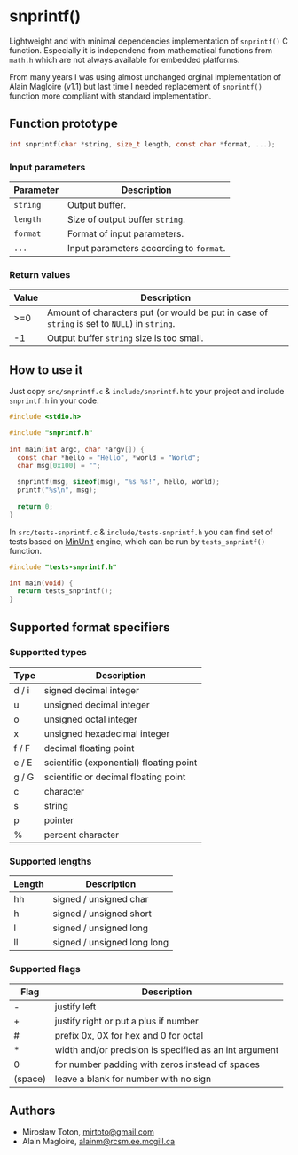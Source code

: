 # snprintf()
Lightweight and with minimal dependencies implementation of `snprintf()` C function. Especially it is independend from mathematical functions from `math.h` which are not always available for embedded platforms.

From many years I was using almost unchanged orginal implementation of Alain Magloire (v1.1) but last time I needed replacement of `snprintf()` function more compliant with standard implementation.

## Function prototype

```c
int snprintf(char *string, size_t length, const char *format, ...);
```

### Input parameters

|  Parameter  | Description
| ----------- | ----------------------------------------
|  `string`   | Output buffer.
|  `length`   | Size of output buffer `string`.
|  `format`   | Format of input parameters.
|  `...`      | Input parameters according to `format`.

### Return values

|  Value      | Description
| ----------- | ----------------------------------------
|  >=0        | Amount of characters put (or would be put in case of `string` is set to `NULL`) in `string`.
|  -1         | Output buffer `string` size is too small.

## How to use it

Just copy `src/snprintf.c` & `include/snprintf.h` to your project and include `snprintf.h` in your code.

```c
#include <stdio.h>

#include "snprintf.h"
  
int main(int argc, char *argv[]) {
  const char *hello = "Hello", *world = "World";
  char msg[0x100] = "";

  snprintf(msg, sizeof(msg), "%s %s!", hello, world);
  printf("%s\n", msg);
  
  return 0;
}
 ```

In `src/tests-snprintf.c` & `include/tests-snprintf.h` you can find set of tests based on [MinUnit](https://github.com/siu/minunit) engine, which can be run by `tests_snprintf()` function.

```c
#include "tests-snprintf.h"

int main(void) {
  return tests_snprintf();
}
```

## Supported format specifiers

### Supportted types
 
|  Type    | Description
| -------- | ----------------------------------------
|  d / i   | signed decimal integer
|  u       | unsigned decimal integer
|  o       | unsigned octal integer
|  x       | unsigned hexadecimal integer
|  f / F   | decimal floating point
|  e / E   | scientific (exponential) floating point
|  g / G   | scientific or decimal floating point
|  c       | character
|  s       | string
|  p       | pointer
|  %       | percent character
 
### Supported lengths
 
|  Length  | Description
| -------- | ----------------------------------------
|  hh      | signed / unsigned char
|  h       | signed / unsigned short
|  l       | signed / unsigned long
|  ll      | signed / unsigned long long
 
### Supported flags
 
|   Flag   | Description
| -------- | ----------------------------------------
|  -       | justify left
|  +       | justify right or put a plus if number
|  #       | prefix 0x, 0X for hex and 0 for octal
|  *       | width and/or precision is specified as an int argument
|  0       | for number padding with zeros instead of spaces
|  (space) | leave a blank for number with no sign

## Authors

* Mirosław Toton, mirtoto@gmail.com
* Alain Magloire, alainm@rcsm.ee.mcgill.ca

